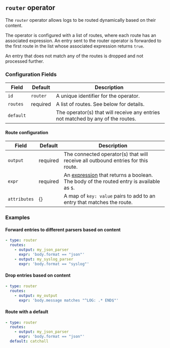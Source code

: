 ## `router` operator

The `router` operator allows logs to be routed dynamically based on their content.

The operator is configured with a list of routes, where each route has an associated expression.
An entry sent to the router operator is forwarded to the first route in the list whose associated
expression returns `true`.

An entry that does not match any of the routes is dropped and not processed further.

### Configuration Fields

| Field     | Default  | Description | 
| ---       | ---      | ---         |
| `id`      | `router` | A unique identifier for the operator. |
| `routes`  | required | A list of routes. See below for details. |
| `default` |          | The operator(s) that will receive any entries not matched by any of the routes. |

#### Route configuration

| Field        | Default  | Description |
| ---          | ---      | ---         |
| `output`     | required | The connected operator(s) that will receive all outbound entries for this route. |
| `expr`       | required | An [expression](/docs/types/expression.md) that returns a boolean. The body of the routed entry is available as `$`. |
| `attributes` | {}       | A map of `key: value` pairs to add to an entry that matches the route. |


### Examples

#### Forward entries to different parsers based on content

```yaml
- type: router
  routes:
    - output: my_json_parser
      expr: 'body.format == "json"'
    - output: my_syslog_parser
      expr: 'body.format == "syslog"'
```

#### Drop entries based on content

```yaml
- type: router
  routes:
    - output: my_output
      expr: 'body.message matches "^LOG: .* END$"'
```

#### Route with a default

```yaml
- type: router
  routes:
    - output: my_json_parser
      expr: 'body.format == "json"'
  default: catchall
```
